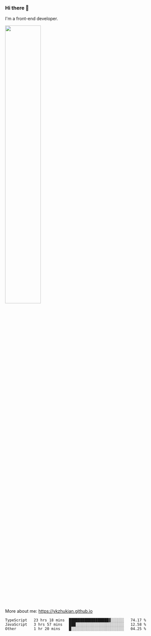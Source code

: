 ### Hi there 👋

I'm a front-end developer.

[<img width="48%" src="https://github-readme-stats.vercel.app/api?username=ykzhukian&show_icons=true&theme=dracula">](https://github.com/anuraghazra/github-readme-stats)

More about me: 
https://ykzhukian.github.io

<!--START_SECTION:waka-->

```text
TypeScript   23 hrs 18 mins  ██████████████████▓░░░░░░   74.17 %
JavaScript   3 hrs 57 mins   ███░░░░░░░░░░░░░░░░░░░░░░   12.58 %
Other        1 hr 20 mins    █░░░░░░░░░░░░░░░░░░░░░░░░   04.25 %
```

<!--END_SECTION:waka-->
